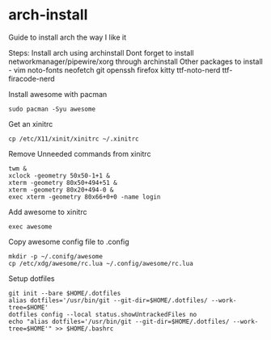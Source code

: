 # arch-install
Guide to install arch the way I like it

Steps:
Install arch using archinstall 
  Dont forget to install networkmanager/pipewire/xorg through archinstall
  Other packages to install - vim noto-fonts neofetch git openssh firefox kitty ttf-noto-nerd ttf-firacode-nerd

Install awesome with pacman
```
sudo pacman -Syu awesome
```

Get an xinitrc
```
cp /etc/X11/xinit/xinitrc ~/.xinitrc
```

Remove Unneeded commands from xinitrc
```
twm &
xclock -geometry 50x50-1+1 &
xterm -geometry 80x50+494+51 &
xterm -geometry 80x20+494-0 &
exec xterm -geometry 80x66+0+0 -name login
```

Add awesome to xinitrc
```
exec awesome
```

Copy awesome config file to .config
```
mkdir -p ~/.conifg/awesome
cp /etc/xdg/awesome/rc.lua ~/.config/awesome/rc.lua
```

Setup dotfiles 
```
git init --bare $HOME/.dotfiles
alias dotfiles='/usr/bin/git --git-dir=$HOME/.dotfiles/ --work-tree=$HOME'
dotfiles config --local status.showUntrackedFiles no
echo "alias dotfiles='/usr/bin/git --git-dir=$HOME/.dotfiles/ --work-tree=$HOME'" >> $HOME/.bashrc
```
